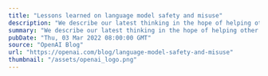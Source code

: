 ```yaml
---
title: "Lessons learned on language model safety and misuse"
description: "We describe our latest thinking in the hope of helping other AI developers address safety and misuse of deployed models."
summary: "We describe our latest thinking in the hope of helping other AI developers address safety and misuse of deployed models."
pubDate: "Thu, 03 Mar 2022 08:00:00 GMT"
source: "OpenAI Blog"
url: "https://openai.com/blog/language-model-safety-and-misuse"
thumbnail: "/assets/openai_logo.png"
---
```


